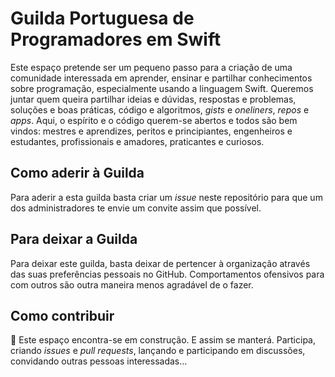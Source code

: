 # Guilda Portuguesa de Programadores em Swift

Este espaço pretende ser um pequeno passo para a criação de uma comunidade interessada em aprender, ensinar e partilhar conhecimentos sobre programação, especialmente usando a linguagem Swift. Queremos juntar quem queira partilhar ideias e dúvidas, respostas e problemas, soluções e boas práticas, código e algoritmos, _gists_ e _oneliners_, _repos_ e _apps_. Aqui, o espírito e o código querem-se abertos e todos são bem vindos: mestres e aprendizes, peritos e principiantes, engenheiros e estudantes, profissionais e amadores, praticantes e curiosos.

## Como aderir à Guilda

Para aderir a esta guilda basta criar um _issue_ neste repositório para que um dos administradores te envie um convite assim que possível.

## Para deixar a Guilda

Para deixar este guilda, basta deixar de pertencer à organização através das suas preferências pessoais no GitHub. Comportamentos ofensivos para com outros são outra maneira menos agradável de o fazer.

## Como contribuir

:construction: Este espaço encontra-se em construção. E assim se manterá. Participa, criando _issues_ e _pull requests_, lançando e participando em discussões, convidando outras pessoas interessadas…
